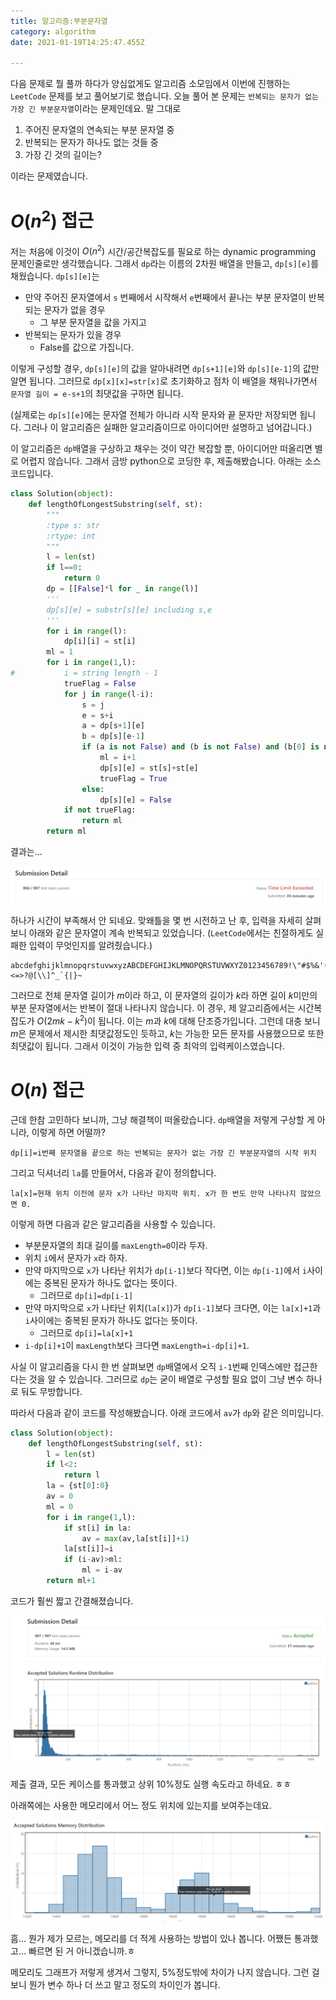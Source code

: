 ```yaml
---
title: 알고리즘:부분문자열
category: algorithm
date: 2021-01-19T14:25:47.455Z

---
```


다음 문제로 뭘 풀까 하다가 양심없게도 알고리즘 소모임에서 이번에 진행하는 `LeetCode` 문제를 보고 풀어보기로 했습니다. 오늘 풀어 본 문제는 `반복되는 문자가 없는 가장 긴 부분문자열`이라는 문제인데요. 말 그대로

1. 주어진 문자열의 연속되는 부분 문자열 중
2. 반복되는 문자가 하나도 없는 것들 중
3. 가장 긴 것의 길이는?

이라는 문제였습니다.

# $O(n^2)$ 접근

저는 처음에 이것이 $O(n^2)$ 시간/공간복잡도를 필요로 하는 dynamic programming 문제인줄로만 생각했습니다. 그래서 `dp`라는 이름의 2차원 배열을 만들고, `dp[s][e]`를 채웠습니다. `dp[s][e]`는

- 만약 주어진 문자열에서 `s` 번째에서 시작해서 `e`번째에서 끝나는 부분 문자열이 반복되는 문자가 없을 경우
  - 그 부분 문자열을 값을 가지고
- 반복되는 문자가 있을 경우
  - False를 값으로 가집니다.

이렇게 구성할 경우, `dp[s][e]`의 값을 알아내려면 `dp[s+1][e]`와 `dp[s][e-1]`의 값만 알면 됩니다. 그러므로 `dp[x][x]=str[x]`로 초기화하고 점차 이 배열을 채워나가면서 `문자열 길이 = e-s+1`의 최댓값을 구하면 됩니다.

(실제로는 `dp[s][e]`에는 문자열 전체가 아니라 시작 문자와 끝 문자만 저장되면 됩니다. 그러나 이 알고리즘은 실패한 알고리즘이므로 아이디어만 설명하고 넘어갑니다.)

이 알고리즘은 `dp`배열을 구상하고 채우는 것이 약간 복잡할 뿐, 아이디어만 떠올리면 별로 어렵지 않습니다. 그래서 금방 python으로 코딩한 후, 제출해봤습니다. 아래는 소스코드입니다.

```python
class Solution(object):
    def lengthOfLongestSubstring(self, st):
        """
        :type s: str
        :rtype: int
        """
        l = len(st)
        if l==0:
            return 0
        dp = [[False]*l for _ in range(l)]
        '''
        dp[s][e] = substr[s][e] including s,e
        '''
        for i in range(l):
            dp[i][i] = st[i]
        ml = 1
        for i in range(1,l):
#           i = string length - 1
            trueFlag = False
            for j in range(l-i):
                s = j
                e = s+i
                a = dp[s+1][e]
                b = dp[s][e-1]
                if (a is not False) and (b is not False) and (b[0] is not a[-1]):
                    ml = i+1
                    dp[s][e] = st[s]+st[e]
                    trueFlag = True
                else:
                    dp[s][e] = False
            if not trueFlag:
                return ml
        return ml
```



결과는...

![image-20210119224241196](imgs/image-20210119224241196.png)

하나가 시간이 부족해서 안 되네요. 맞왜틀을 몇 번 시전하고 난 후, 입력을 자세히 살펴보니 아래와 같은 문자열이 계속 반복되고 있었습니다. (`LeetCode`에서는 친절하게도 실패한 입력이 무엇인지를 알려줬습니다.)

```
abcdefghijklmnopqrstuvwxyzABCDEFGHIJKLMNOPQRSTUVWXYZ0123456789!\"#$%&'()*+,-./:;<=>?@[\\]^_`{|}~
```

그러므로 전체 문자열 길이가 $m$이라 하고, 이 문자열의 길이가 $k$라 하면 길이 $k$미만의 부분 문자열에서는 반복이 절대 나타나지 않습니다. 이 경우, 제 알고리즘에서는 시간복잡도가 $O(2mk-k^2)$이 됩니다. 이는 $m$과 $k$에 대해 단조증가입니다. 그런데 대충 보니 $m$은 문제에서 제시한 최댓값정도인 듯하고, $k$는 가능한 모든 문자를 사용했으므로 또한 최댓값이 됩니다. 그래서 이것이 가능한 입력 중 최악의 입력케이스였습니다.

# $O(n)$ 접근

 근데 한참 고민하다 보니까, 그냥 해결책이 떠올랐습니다. `dp`배열을 저렇게 구상할 게 아니라, 이렇게 하면 어떨까?

```
dp[i]=i번째 문자열을 끝으로 하는 반복되는 문자가 없는 가장 긴 부분문자열의 시작 위치
```

그리고 딕셔너리 `la`를 만들어서, 다음과 같이 정의합니다.

```
la[x]=현재 위치 이전에 문자 x가 나타난 마지막 위치. x가 한 번도 만약 나타나지 않았으면 0.
```

이렇게 하면 다음과 같은 알고리즘을 사용할 수 있습니다.

- 부분문자열의 최대 길이를 `maxLength=0`이라 두자.
- 위치 `i`에서 문자가 `x`라 하자.
- 만약 마지막으로 `x`가 나타난 위치가 `dp[i-1]`보다 작다면, 이는 `dp[i-1]`에서 `i`사이에는 중복된 문자가 하나도 없다는 뜻이다.
  - 그러므로 `dp[i]=dp[i-1]`
- 만약 마지막으로 `x`가 나타난 위치(`la[x]`)가 `dp[i-1]`보다 크다면, 이는 `la[x]+1`과 `i`사이에는 중복된 문자가 하나도 없다는 뜻이다.
  - 그러므로 `dp[i]=la[x]+1`
- `i-dp[i]+1`이 `maxLength`보다 크다면 `maxLength=i-dp[i]+1`.

사실 이 알고리즘을 다시 한 번 살펴보면 `dp`배열에서 오직 `i-1`번째 인덱스에만 접근한다는 것을 알 수 있습니다. 그러므로 `dp`는 굳이 배열로 구성할 필요 없이 그냥 변수 하나로 둬도 무방합니다.

따라서 다음과 같이 코드를 작성해봤습니다. 아래 코드에서 `av`가 `dp`와 같은 의미입니다.

```python
class Solution(object):
    def lengthOfLongestSubstring(self, st):
        l = len(st)
        if l<2:
            return l
        la = {st[0]:0}
        av = 0
        ml = 0
        for i in range(1,l):
            if st[i] in la:
                av = max(av,la[st[i]]+1)
            la[st[i]]=i
            if (i-av)>ml:
                ml = i-av
        return ml+1
```

코드가 훨씬 짧고 간결해졌습니다.

![image-20210119230859665](imgs/image-20210119230859665.png)

제출 결과, 모든 케이스를 통과했고 상위 10%정도 실행 속도라고 하네요. ㅎㅎ

아래쪽에는 사용한 메모리에서 어느 정도 위치에 있는지를 보여주는데요.

![image-20210119231015410](imgs/image-20210119231015410.png)

흠... 뭔가 제가 모르는, 메모리를 더 적게 사용하는 방법이 있나 봅니다. 어쨌든 통과했고... 빠르면 된 거 아니겠습니까.ㅎ

메모리도 그래프가 저렇게 생겨서 그렇지, 5%정도밖에 차이가 나지 않습니다. 그런 걸 보니 뭔가 변수 하나 더 쓰고 말고 정도의 차이인가 봅니다.
